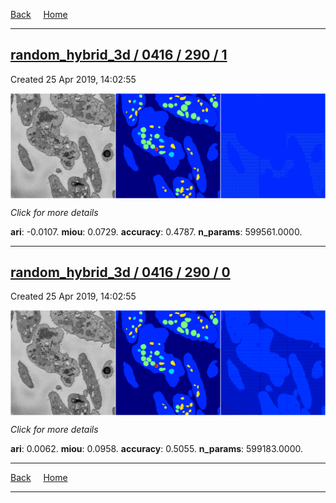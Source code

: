 
[Back](..)&nbsp;&nbsp;&nbsp;&nbsp;&nbsp;[Home](https://leapmanlab.github.io/snapshots)

---

<div class="summary"><a href="1"><h2>random_hybrid_3d / 0416 / 290 / 1</h2></a><p>Created 25 Apr 2019, 14:02:55
</p><a href="1"><img src="1/media/summary.png" align="center"></a><p>
<i>Click for more details</i>
</p></div>

**ari**: -0.0107. **miou**: 0.0729. **accuracy**: 0.4787. **n_params**: 599561.0000. 

---

<div class="summary"><a href="0"><h2>random_hybrid_3d / 0416 / 290 / 0</h2></a><p>Created 25 Apr 2019, 14:02:55
</p><a href="0"><img src="0/media/summary.png" align="center"></a><p>
<i>Click for more details</i>
</p></div>

**ari**: 0.0062. **miou**: 0.0958. **accuracy**: 0.5055. **n_params**: 599183.0000. 

---

[Back](..)&nbsp;&nbsp;&nbsp;&nbsp;&nbsp;[Home](https://leapmanlab.github.io/snapshots)

---